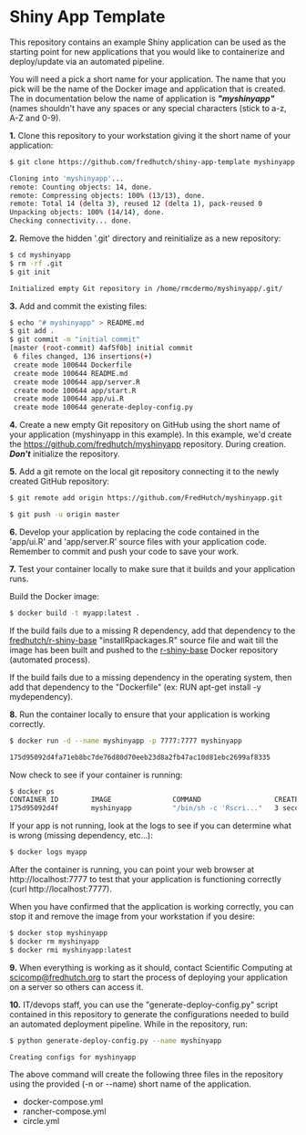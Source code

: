 # Shiny App Template

This repository contains an example Shiny application can be used as the starting point for new applications that you would like to containerize and deploy/update via an automated pipeline.

You will need a pick a short name for your application. The name that you pick will be the name of the Docker image and application that is created. The in documentation below the name of application is ***"myshinyapp"*** (names shouldn't have any spaces or any special characters (stick to a-z, A-Z and 0-9).

**1.** Clone this repository to your workstation giving it the short name of your application:

```bash
$ git clone https://github.com/fredhutch/shiny-app-template myshinyapp

Cloning into 'myshinyapp'...
remote: Counting objects: 14, done.
remote: Compressing objects: 100% (13/13), done.
remote: Total 14 (delta 3), reused 12 (delta 1), pack-reused 0
Unpacking objects: 100% (14/14), done.
Checking connectivity... done.
```

**2.** Remove the hidden '.git' directory and reinitialize as a new repository:

```bash
$ cd myshinyapp
$ rm -rf .git
$ git init

Initialized empty Git repository in /home/rmcdermo/myshinyapp/.git/
```

**3.** Add and commit the existing files:

```bash
$ echo "# myshinyapp" > README.md
$ git add .
$ git commit -m "initial commit"
[master (root-commit) 4af5f0b] initial commit
 6 files changed, 136 insertions(+)
 create mode 100644 Dockerfile
 create mode 100644 README.md
 create mode 100644 app/server.R
 create mode 100644 app/start.R
 create mode 100644 app/ui.R
 create mode 100644 generate-deploy-config.py
```

**4.** Create a new empty Git repository on GitHub using the short name of your application (myshinyapp in this example).  In this example, we'd create the https://github.com/fredhutch/myshinyapp repository. During creation. ***Don't*** initialize the repository.

**5.** Add a git remote on the local git repository connecting it to the newly created GitHub repository:

```bash
$ git remote add origin https://github.com/FredHutch/myshinyapp.git

$ git push -u origin master
```

**6.** Develop your application by replacing the code contained in the 'app/ui.R' and 'app/server.R' source files with your application code. Remember to commit and push your code to save your work.

**7.** Test your container locally to make sure that it builds and your application runs.

Build the Docker image:

```bash
$ docker build -t myapp:latest .
```

If the build fails due to a missing R dependency, add that dependency to the [fredhutch/r-shiny-base](https://github.com/FredHutch/r-shiny-base/blob/master/installRpackages.R) "installRpackages.R" source file and wait till the image has been built and pushed to the [r-shiny-base](https://hub.docker.com/r/fredhutch/r-shiny-base/) Docker repository (automated process).

If the build fails due to a missing dependency in the operating system, then add that dependency to the "Dockerfile" (ex: RUN apt-get install -y mydependency).

**8.** Run the container locally to ensure that your application is working correctly.

```bash
$ docker run -d --name myshinyapp -p 7777:7777 myshinyapp

175d95092d4fa71eb8bc7de76d80d70eeb23d8a2fb47ac10d81ebc2699af8335
```

Now check to see if your container is running:

```bash
$ docker ps
CONTAINER ID        IMAGE               COMMAND                  CREATED             STATUS              PORTS                    NAMES
175d95092d4f        myshinyapp          "/bin/sh -c 'Rscri..."   3 seconds ago       Up 2 seconds        0.0.0.0:7777->7777/tcp   myshinyapp
```

If your app is not running, look at the logs to see if you can determine what is wrong (missing dependency, etc...):

```bash
$ docker logs myapp
```

After the container is running, you can point your web browser at http://localhost:7777 to test that your application is functioning correctly (curl http://localhost:7777).

When you have confirmed that the application is working correctly, you can stop it and remove the image from your workstation if you desire:

```bash
$ docker stop myshinyapp
$ docker rm myshinyapp
$ docker rmi myshinyapp:latest
```

**9.** When everything is working as it should, contact Scientific Computing at scicomp@fredhutch.org to start the process of deploying your application on a server so others can access it.

**10.** IT/devops staff, you can use the "generate-deploy-config.py" script contained in this repository to generate the configurations needed to build an automated deployment pipeline. While in the repository, run:

```bash
$ python generate-deploy-config.py --name myshinyapp

Creating configs for myshinyapp
```

The above command will create the following three files in the repository using the provided (-n or --name) short name of the application.

- docker-compose.yml
- rancher-compose.yml
- circle.yml